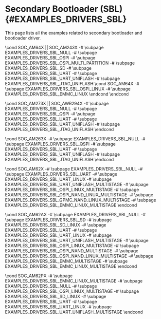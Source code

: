 #  Secondary Bootloader (SBL) {#EXAMPLES_DRIVERS_SBL}

This page lists all the examples related to secondary bootloader and bootloader driver.

\cond SOC_AM64X || SOC_AM243X
   -# \subpage EXAMPLES_DRIVERS_SBL_NULL
   -# \subpage EXAMPLES_DRIVERS_SBL_OSPI
   -# \subpage EXAMPLES_DRIVERS_SBL_OSPI_MULTI_PARTITION
   -# \subpage EXAMPLES_DRIVERS_SBL_SD
   -# \subpage EXAMPLES_DRIVERS_SBL_UART
   -# \subpage EXAMPLES_DRIVERS_SBL_UART_UNIFLASH
   -# \subpage EXAMPLES_DRIVERS_SBL_JTAG_UNIFLASH
   \cond SOC_AM64X
   -# \subpage EXAMPLES_DRIVERS_SBL_OSPI_LINUX
   -# \subpage EXAMPLES_DRIVERS_SBL_EMMC_LINUX
   \endcond
\endcond

\cond SOC_AM273X || SOC_AWR294X
   -# \subpage EXAMPLES_DRIVERS_SBL_NULL
   -# \subpage EXAMPLES_DRIVERS_SBL_QSPI
   -# \subpage EXAMPLES_DRIVERS_SBL_UART
   -# \subpage EXAMPLES_DRIVERS_SBL_UART_UNIFLASH
   -# \subpage EXAMPLES_DRIVERS_SBL_JTAG_UNIFLASH
\endcond

\cond SOC_AM263X
   -# \subpage EXAMPLES_DRIVERS_SBL_NULL
   -# \subpage EXAMPLES_DRIVERS_SBL_QSPI
   -# \subpage EXAMPLES_DRIVERS_SBL_UART
   -# \subpage EXAMPLES_DRIVERS_SBL_UART_UNIFLASH
   -# \subpage EXAMPLES_DRIVERS_SBL_JTAG_UNIFLASH
\endcond

\cond SOC_AM62X
   -# \subpage EXAMPLES_DRIVERS_SBL_NULL
   -# \subpage EXAMPLES_DRIVERS_SBL_UART
   -# \subpage EXAMPLES_DRIVERS_SBL_UART_LINUX
   -# \subpage EXAMPLES_DRIVERS_SBL_UART_UNIFLASH_MULTISTAGE
   -# \subpage EXAMPLES_DRIVERS_SBL_OSPI_LINUX_MULTISTAGE
   -# \subpage EXAMPLES_DRIVERS_SBL_OSPI_NAND_LINUX_MULTISTAGE
   -# \subpage EXAMPLES_DRIVERS_SBL_GPMC_NAND_LINUX_MULTISTAGE
   -# \subpage EXAMPLES_DRIVERS_SBL_EMMC_LINUX_MULTISTAGE
\endcond

\cond SOC_AM62AX
   -# \subpage EXAMPLES_DRIVERS_SBL_NULL
   -# \subpage EXAMPLES_DRIVERS_SBL_SD
   -# \subpage EXAMPLES_DRIVERS_SBL_SD_LINUX
   -# \subpage EXAMPLES_DRIVERS_SBL_UART
   -# \subpage EXAMPLES_DRIVERS_SBL_UART_LINUX
   -# \subpage EXAMPLES_DRIVERS_SBL_UART_UNIFLASH_MULTISTAGE
   -# \subpage EXAMPLES_DRIVERS_SBL_OSPI_LINUX_MULTISTAGE
   -# \subpage EXAMPLES_DRIVERS_SBL_OSPI_NAND_MULTISTAGE
   -# \subpage EXAMPLES_DRIVERS_SBL_OSPI_NAND_LINUX_MULTISTAGE
   -# \subpage EXAMPLES_DRIVERS_SBL_EMMC_MULTISTAGE
   -# \subpage EXAMPLES_DRIVERS_SBL_EMMC_LINUX_MULTISTAGE
\endcond

\cond SOC_AM62PX
   -# \subpage EXAMPLES_DRIVERS_SBL_EMMC_LINUX_MULTISTAGE
   -# \subpage EXAMPLES_DRIVERS_SBL_NULL
   -# \subpage EXAMPLES_DRIVERS_SBL_OSPI_LINUX_MULTISTAGE
   -# \subpage EXAMPLES_DRIVERS_SBL_SD_LINUX
   -# \subpage EXAMPLES_DRIVERS_SBL_UART
   -# \subpage EXAMPLES_DRIVERS_SBL_UART_LINUX
   -# \subpage EXAMPLES_DRIVERS_SBL_UART_UNIFLASH_MULTISTAGE
\endcond